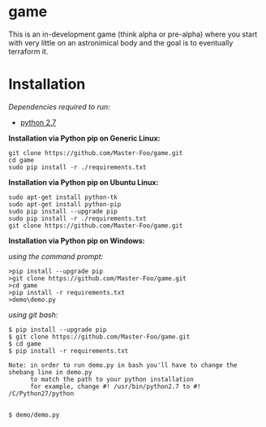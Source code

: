 # game

This is an in-development game (think alpha or pre-alpha) where you start with very little on an astronimical body and the goal is to eventually terraform it.

# Installation

*Dependencies required to run:*
  - [python 2.7](https://www.python.org/downloads)

**Installation via Python pip on Generic Linux:**
```
git clone https://github.com/Master-Foo/game.git
cd game
sudo pip install -r ./requirements.txt
```

**Installation via Python pip on Ubuntu Linux:**
```
sudo apt-get install python-tk
sudo apt-get install python-pip
sudo pip install --upgrade pip
sudo pip install -r ./requirements.txt
git clone https://github.com/Master-Foo/game.git
```

**Installation via Python pip on Windows:**

*using the command prompt:*
```
>pip install --upgrade pip
>git clone https://github.com/Master-Foo/game.git
>cd game
>pip install -r requirements.txt
>demo\demo.py
```

*using git bash:*
```
$ pip install --upgrade pip
$ git clone https://github.com/Master-Foo/game.git
$ cd game
$ pip install -r requirements.txt

Note: in order to run demo.py in bash you'll have to change the shebang line in demo.py 
      to match the path to your python installation
      for example, change #! /usr/bin/python2.7 to #! /C/Python27/python
  

$ demo/demo.py
```




